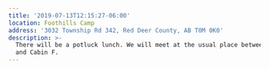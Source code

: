 ```yaml
---
title: '2019-07-13T12:15:27-06:00'
location: Foothills Camp
address: '3032 Township Rd 342, Red Deer County, AB T0M 0K0'
description: >-
  There will be a potluck lunch. We will meet at the usual place between Cabin E
  and Cabin F.
---
```


